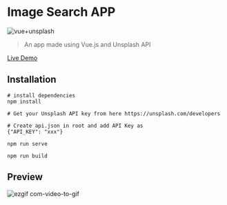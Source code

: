 # Image Search APP
![vue+unsplash](https://i.imgur.com/x48X7KK.jpg)

> An app made using Vue.js and Unsplash API

[Live Demo](https://srdjag.github.io/)

## Installation

    # install dependencies
    npm install
    
    # Get your Unsplash API key from here https://unsplash.com/developers
    
    # Create api.json in root and add API Key as
    {"API_KEY": "xxx"}
    
    npm run serve
     
    npm run build

## Preview


![ezgif com-video-to-gif](https://user-images.githubusercontent.com/53865216/62813261-14877700-bb0a-11e9-9034-ab4ea121ecea.gif)
